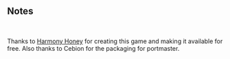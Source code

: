 ## Notes
<br/>

Thanks to [Harmony Honey](https://github.com/HarmonyHoney/ROTA) for creating this game and making it available for free.  Also thanks to Cebion for the packaging for portmaster.
<br/>

